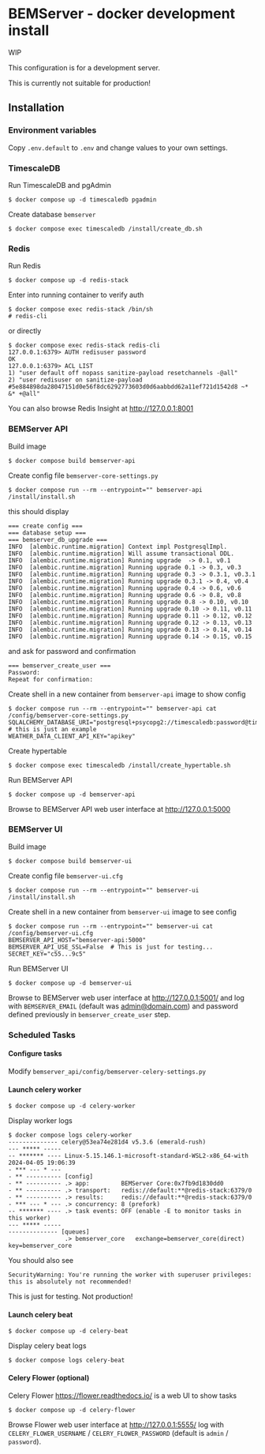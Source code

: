 # BEMServer - docker development install

WIP

This configuration is for a development server.

This is currently not suitable for production!

## Installation

### Environment variables

Copy `.env.default` to `.env` and change values to your own settings.

### TimescaleDB

Run TimescaleDB and pgAdmin

    $ docker compose up -d timescaledb pgadmin

Create database `bemserver`

    $ docker compose exec timescaledb /install/create_db.sh

### Redis

Run Redis

    $ docker compose up -d redis-stack

Enter into running container to verify auth

    $ docker compose exec redis-stack /bin/sh
    # redis-cli

or directly

    $ docker compose exec redis-stack redis-cli
    127.0.0.1:6379> AUTH redisuser password
    OK
    127.0.0.1:6379> ACL LIST
    1) "user default off nopass sanitize-payload resetchannels -@all"
    2) "user redisuser on sanitize-payload #5e884898da28047151d0e56f8dc6292773603d0d6aabbdd62a11ef721d1542d8 ~* &* +@all"

You can also browse Redis Insight at http://127.0.0.1:8001

### BEMServer API

Build image

    $ docker compose build bemserver-api

Create config file `bemserver-core-settings.py`

    $ docker compose run --rm --entrypoint="" bemserver-api /install/install.sh

this should display

    === create config ===
    === database setup ===
    === bemserver_db_upgrade ===
    INFO  [alembic.runtime.migration] Context impl PostgresqlImpl.
    INFO  [alembic.runtime.migration] Will assume transactional DDL.
    INFO  [alembic.runtime.migration] Running upgrade  -> 0.1, v0.1
    INFO  [alembic.runtime.migration] Running upgrade 0.1 -> 0.3, v0.3
    INFO  [alembic.runtime.migration] Running upgrade 0.3 -> 0.3.1, v0.3.1
    INFO  [alembic.runtime.migration] Running upgrade 0.3.1 -> 0.4, v0.4
    INFO  [alembic.runtime.migration] Running upgrade 0.4 -> 0.6, v0.6
    INFO  [alembic.runtime.migration] Running upgrade 0.6 -> 0.8, v0.8
    INFO  [alembic.runtime.migration] Running upgrade 0.8 -> 0.10, v0.10
    INFO  [alembic.runtime.migration] Running upgrade 0.10 -> 0.11, v0.11
    INFO  [alembic.runtime.migration] Running upgrade 0.11 -> 0.12, v0.12
    INFO  [alembic.runtime.migration] Running upgrade 0.12 -> 0.13, v0.13
    INFO  [alembic.runtime.migration] Running upgrade 0.13 -> 0.14, v0.14
    INFO  [alembic.runtime.migration] Running upgrade 0.14 -> 0.15, v0.15

and ask for password and confirmation

    === bemserver_create_user ===
    Password:
    Repeat for confirmation:

Create shell in a new container from `bemserver-api` image to show config

    $ docker compose run --rm --entrypoint="" bemserver-api cat /config/bemserver-core-settings.py
    SQLALCHEMY_DATABASE_URI="postgresql+psycopg2://timescaledb:password@timescaledb:5432/bemserver"  # this is just an example
    WEATHER_DATA_CLIENT_API_KEY="apikey"

Create hypertable

    $ docker compose exec timescaledb /install/create_hypertable.sh

Run BEMServer API

    $ docker compose up -d bemserver-api

Browse to BEMServer API web user interface at http://127.0.0.1:5000

### BEMServer UI

Build image

    $ docker compose build bemserver-ui

Create config file `bemserver-ui.cfg`

    $ docker compose run --rm --entrypoint="" bemserver-ui /install/install.sh

Create shell in a new container from `bemserver-ui` image to see config

    $ docker compose run --rm --entrypoint="" bemserver-ui cat /config/bemserver-ui.cfg
    BEMSERVER_API_HOST="bemserver-api:5000"
    BEMSERVER_API_USE_SSL=False  # This is just for testing...
    SECRET_KEY="c55...9c5"

Run BEMServer UI

    $ docker compose up -d bemserver-ui

Browse to BEMServer web user interface at http://127.0.0.1:5001/ and log with `BEMSERVER_EMAIL` (default was admin@domain.com) and password defined previously in `bemserver_create_user` step.

### Scheduled Tasks

#### Configure tasks

Modify `bemserver_api/config/bemserver-celery-settings.py`

#### Launch celery worker

    $ docker compose up -d celery-worker

Display worker logs

    $ docker compose logs celery-worker
    -------------- celery@53ea74e281d4 v5.3.6 (emerald-rush)
    --- ***** -----
    -- ******* ---- Linux-5.15.146.1-microsoft-standard-WSL2-x86_64-with 2024-04-05 19:06:39
    - *** --- * ---
    - ** ---------- [config]
    - ** ---------- .> app:         BEMServer Core:0x7fb9d1830dd0
    - ** ---------- .> transport:   redis://default:**@redis-stack:6379/0
    - ** ---------- .> results:     redis://default:**@redis-stack:6379/0
    - *** --- * --- .> concurrency: 8 (prefork)
    -- ******* ---- .> task events: OFF (enable -E to monitor tasks in this worker)
    --- ***** -----
    -------------- [queues]
                    .> bemserver_core   exchange=bemserver_core(direct) key=bemserver_core

You should also see

    SecurityWarning: You're running the worker with superuser privileges: this is absolutely not recommended! 

This is just for testing. Not production!

#### Launch celery beat

    $ docker compose up -d celery-beat

Display celery beat logs

    $ docker compose logs celery-beat

#### Celery Flower (optional)

Celery Flower https://flower.readthedocs.io/ is a web UI to show tasks

    $ docker compose up -d celery-flower

Browse Flower web user interface at http://127.0.0.1:5555/ log with `CELERY_FLOWER_USERNAME` / `CELERY_FLOWER_PASSWORD` (default is `admin` / `password`).

